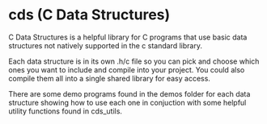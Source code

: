 # cds (C Data Structures)
C Data Structures is a helpful library for C programs that use basic data 
structures not natively supported in the c standard library. 

Each data structure is in its own .h/c file so you can pick and choose which 
ones you want to include and compile into your project. You could also compile 
them all into a single shared library for easy access.

There are some demo programs found in the demos folder for each data structure 
showing how to use each one in conjuction with some helpful utility functions 
found in cds_utils.
